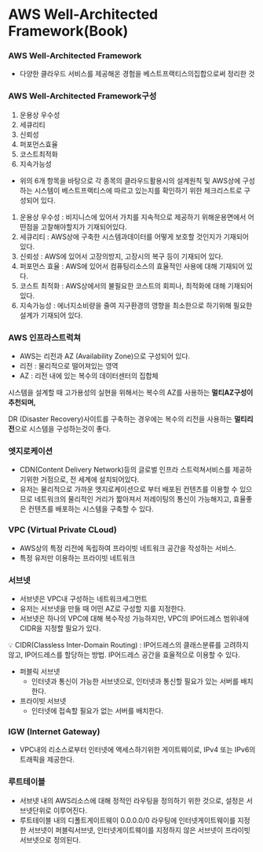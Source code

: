 # AWS Well-Architected Framework(Book)

### AWS Well-Architected Framework

- 다양한 클라우드 서비스를 제공해온 경험을 베스트프랙티스의집합으로써 정리한 것

### AWS Well-Architected Framework구성

1. 운용상 우수성
2. 세큐리티
3. 신뢰성
4. 퍼포먼스효율
5. 코스트최적화
6. 지속가능성

- 위의 6개 항목을 바탕으로 각 종목의 클라우드활용시의 설계원칙 및 AWS상에 구성하는 시스템이 베스트프랙티스에 따르고 있는지를 확인하기 위한 체크리스트로 구성되어 있다.

1. 운용상 우수성 : 비지니스에 있어서 가치를 지속적으로 제공하기 위해운용면에서 어떤점을 고찰해야할지가 기재되어있다.
2. 세큐리티 : AWS상에 구축한 시스템과데이터를 어떻게 보호할 것인지가 기재되어 있다.
3. 신뢰성 : AWS에 있어서 고장의방지, 고장시의 복구 등이 기재되어 있다.
4. 퍼포먼스 효율 : AWS에 있어서 컴퓨팅리소스의 효율적인 사용에 대해 기재되어 있다.
5. 코스트 최적화 : AWS상에서의 불필요한 코스트의 회피나, 최적화에 대해 기재되어 있다.
6. 지속가능성 : 에너지소비량을 줄여 지구환경의 영향을 최소한으로 하기위해 필요한 설계가 기재되어 있다.

### AWS 인프라스트럭쳐

- AWS는 리전과 AZ (Availability Zone)으로 구성되어 있다.
- 리전 : 물리적으로 떨어져있는 영역
- AZ : 리전 내에 있는 복수의 데이터센터의 집합체

시스템을 설계할 때 고가용성의 실현을 위해서는 복수의 AZ를 사용하는 **멀티AZ구성이 추천되며,**

DR (Disaster Recovery)사이트를 구축하는 경우에는 복수의 리전을 사용하는 **멀티리전**으로 시스템을 구성하는것이 좋다.

### 엣지로케이션

- CDN(Content Delivery Network)등의 글로벌 인프라 스트럭쳐서비스를 제공하기위한 거점으로, 전 세계에 설치되어있다.
- 유저는 물리적으로 가까운 엣지로케이션으로 부터 배포된 컨텐츠를 이용할 수 있으므로 네트워크의 물리적인 거리가 짧아져서 저레이팅의 통신이 가능해지고, 효율좋은 컨텐츠를 배포하는 시스템을 구축할 수 있다.

### VPC (Virtual Private CLoud)

- AWS상의 특정 리전에 독립하여 프라이빗 네트워크 공간을 작성하는 서비스.
- 특정 유저만 이용하는 프라이빗 네트워크

### 서브넷

- 서브넷은 VPC내 구성하는 네트워크세그먼트
- 유저는 서브넷을 만들 때 어떤 AZ로 구성할 지를 지정한다.
- 서브넷은 하나의 VPC에 대해 복수작성 가능하지만, VPC의 IP어드레스 범위내에CIDR을 지정할 필요가 있다.

<aside>
💡 CIDR(Classless Inter-Domain Routing) : IP어드레스의 클래스분류를 고려하지 않고, IP어드레스를 할당하는 방법. IP어드레스 공간을 효율적으로 이용할 수 있다.

</aside>

- 퍼블릭 서브넷
    - 인터넷과 통신이 가능한 서브넷으로, 인터넷과 통신할 필요가 있는 서버를 배치한다.
- 프라이빗 서브넷
    - 인터넷에 접속할 필요가 없는 서버를 배치한다.

### IGW (Internet Gateway)

- VPC내의 리소스로부터 인터넷에 액세스하기위한 게이트웨이로, IPv4 또는 IPv6의 트래픽을 제공한다.

### 루트테이블

- 서브넷 내의 AWS리소스에 대해 정적인 라우팅을 정의하기 위한 것으로, 설정은 서브넷단위로 이루어진다.
- 루트테이블 내의 디폴트게이트웨이 0.0.0.0/0 라우팅에 인터넷게이트웨이를 지정한 서브넷이 퍼블릭서브넷, 인터넷게이트웨이를 지정하지 않은 서브넷이 프라이빗 서브넷으로 정의된다.